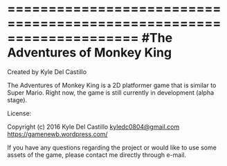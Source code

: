 ====================================================================
#The Adventures of Monkey King
=====================================================================
Created by Kyle Del Castillo

The Adventures of Monkey King is a 2D platformer game that is similar to Super Mario. Right now, the game is still currently in development (alpha stage).

License:

Copyright (c) 2016 Kyle Del Castillo 
<kyledc0804@gmail.com>
https://gamenewb.wordpress.com/

If you have any questions regarding the project or would like to use some assets of the game, please contact me directly through e-mail.
